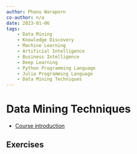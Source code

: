```yaml
---
author: Phanu Waraporn
co-author: n/a
date: 2023-01-06
tags:
    - Data Mining
    - Knowledge Discovery
    - Machine Learning
    - Artificial Intelligence
    - Business Intelligence
    - Deep Learning
    - Python Programming Language
    - Julia Programming Language
    - Data Mining Techniques
---
```



# Data Mining Techniques

- [Course introduction](../lecture-notes/dmtech-lect01-intro.md)

## Exercises
<!---
- [Developing with the LLVM compiler infrastructure](../materials/llvm-development.md)
- [The LLVM intermediate representation](../materials/llvm-intermediate-representation.md)
- [The Clang compiler](../materials/llvm-clang.md)
- [The LLVM tools](../materials/llvm-tools.md)
- [The usage of the LLVM libraries in the Mesa 3D graphics library](../materials/llvm-mesa.md)
- [Implementing an analysis and transformation pass in the LLVM compiler infrastructure](../materials/llvm-development-analysis-and-transformation.md)
--->


